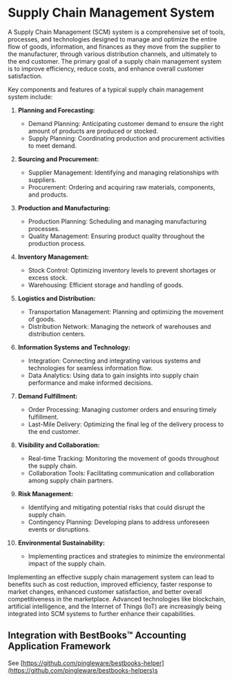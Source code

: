 # Supply Chain Management System

A Supply Chain Management (SCM) system is a comprehensive set of tools, processes, and technologies designed to manage and optimize the entire flow of goods, information, and finances as they move from the supplier to the manufacturer, through various distribution channels, and ultimately to the end customer. The primary goal of a supply chain management system is to improve efficiency, reduce costs, and enhance overall customer satisfaction.

Key components and features of a typical supply chain management system include:

1. **Planning and Forecasting:**

   - Demand Planning: Anticipating customer demand to ensure the right amount of products are produced or stocked.
   - Supply Planning: Coordinating production and procurement activities to meet demand.
2. **Sourcing and Procurement:**

   - Supplier Management: Identifying and managing relationships with suppliers.
   - Procurement: Ordering and acquiring raw materials, components, and products.
3. **Production and Manufacturing:**

   - Production Planning: Scheduling and managing manufacturing processes.
   - Quality Management: Ensuring product quality throughout the production process.
4. **Inventory Management:**

   - Stock Control: Optimizing inventory levels to prevent shortages or excess stock.
   - Warehousing: Efficient storage and handling of goods.
5. **Logistics and Distribution:**

   - Transportation Management: Planning and optimizing the movement of goods.
   - Distribution Network: Managing the network of warehouses and distribution centers.
6. **Information Systems and Technology:**

   - Integration: Connecting and integrating various systems and technologies for seamless information flow.
   - Data Analytics: Using data to gain insights into supply chain performance and make informed decisions.
7. **Demand Fulfillment:**

   - Order Processing: Managing customer orders and ensuring timely fulfillment.
   - Last-Mile Delivery: Optimizing the final leg of the delivery process to the end customer.
8. **Visibility and Collaboration:**

   - Real-time Tracking: Monitoring the movement of goods throughout the supply chain.
   - Collaboration Tools: Facilitating communication and collaboration among supply chain partners.
9. **Risk Management:**

   - Identifying and mitigating potential risks that could disrupt the supply chain.
   - Contingency Planning: Developing plans to address unforeseen events or disruptions.
10. **Environmental Sustainability:**

    - Implementing practices and strategies to minimize the environmental impact of the supply chain.

Implementing an effective supply chain management system can lead to benefits such as cost reduction, improved efficiency, faster response to market changes, enhanced customer satisfaction, and better overall competitiveness in the marketplace. Advanced technologies like blockchain, artificial intelligence, and the Internet of Things (IoT) are increasingly being integrated into SCM systems to further enhance their capabilities.

## Integration with BestBooks&trade; Accounting Application Framework

See [https://github.com/pingleware/bestbooks-helper](https://github.com/pingleware/bestbooks-helpers)s
